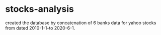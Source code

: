 # stocks-analysis
created the database by concatenation of 6 banks data for yahoo stocks from dated 2010-1-1-to 2020-6-1.
